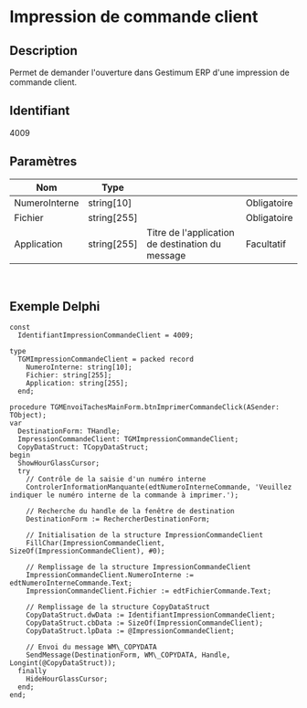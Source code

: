 # Impression de commande client
## Description


Permet de demander l'ouverture dans Gestimum ERP d'une impression de commande client.


## Identifiant


4009


## Paramètres









| Nom | Type |   |   |
|---|---|---|---|
| NumeroInterne | string[10] |   | Obligatoire |
| Fichier | string[255] |   | Obligatoire |
| Application | string[255] | Titre de l'application de destination du message | Facultatif |


 


## Exemple Delphi

```
const
  IdentifiantImpressionCommandeClient = 4009;
 
type
  TGMImpressionCommandeClient = packed record
    NumeroInterne: string[10];
    Fichier: string[255];
    Application: string[255];
  end;
 
procedure TGMEnvoiTachesMainForm.btnImprimerCommandeClick(ASender: TObject);
var
  DestinationForm: THandle;
  ImpressionCommandeClient: TGMImpressionCommandeClient;
  CopyDataStruct: TCopyDataStruct;
begin
  ShowHourGlassCursor;
  try
    // Contrôle de la saisie d'un numéro interne
    ControlerInformationManquante(edtNumeroInterneCommande, 'Veuillez indiquer le numéro interne de la commande à imprimer.');
 
    // Recherche du handle de la fenêtre de destination
    DestinationForm := RechercherDestinationForm;
 
    // Initialisation de la structure ImpressionCommandeClient
    FillChar(ImpressionCommandeClient, SizeOf(ImpressionCommandeClient), #0);
 
    // Remplissage de la structure ImpressionCommandeClient
    ImpressionCommandeClient.NumeroInterne := edtNumeroInterneCommande.Text;
    ImpressionCommandeClient.Fichier := edtFichierCommande.Text;
 
    // Remplissage de la structure CopyDataStruct
    CopyDataStruct.dwData := IdentifiantImpressionCommandeClient;
    CopyDataStruct.cbData := SizeOf(ImpressionCommandeClient);
    CopyDataStruct.lpData := @ImpressionCommandeClient;

    // Envoi du message WM\_COPYDATA
    SendMessage(DestinationForm, WM\_COPYDATA, Handle, Longint(@CopyDataStruct));
  finally
    HideHourGlassCursor;
  end;
end;
```